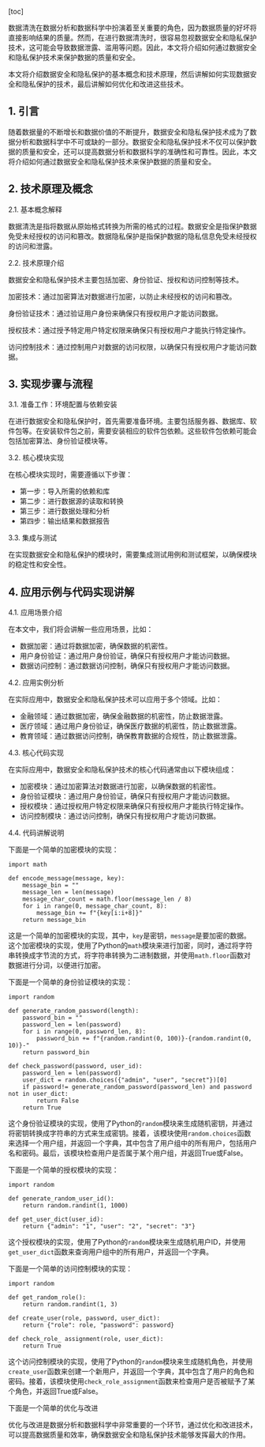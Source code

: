 
[toc]                    
                
                
数据清洗在数据分析和数据科学中扮演着至关重要的角色，因为数据质量的好坏将直接影响结果的质量。然而，在进行数据清洗时，很容易忽视数据安全和隐私保护技术，这可能会导致数据泄露、滥用等问题。因此，本文将介绍如何通过数据安全和隐私保护技术来保护数据的质量和安全。

本文将介绍数据安全和隐私保护的基本概念和技术原理，然后讲解如何实现数据安全和隐私保护的技术，最后讲解如何优化和改进这些技术。

## 1. 引言

随着数据量的不断增长和数据价值的不断提升，数据安全和隐私保护技术成为了数据分析和数据科学中不可或缺的一部分。数据安全和隐私保护技术不仅可以保护数据的质量和安全，还可以提高数据分析和数据科学的准确性和可靠性。因此，本文将介绍如何通过数据安全和隐私保护技术来保护数据的质量和安全。

## 2. 技术原理及概念

2.1. 基本概念解释

数据清洗是指将数据从原始格式转换为所需的格式的过程。数据安全是指保护数据免受未经授权的访问和篡改。数据隐私保护是指保护数据的隐私信息免受未经授权的访问和泄露。

2.2. 技术原理介绍

数据安全和隐私保护技术主要包括加密、身份验证、授权和访问控制等技术。

加密技术：通过加密算法对数据进行加密，以防止未经授权的访问和篡改。

身份验证技术：通过验证用户身份来确保只有授权用户才能访问数据。

授权技术：通过授予特定用户特定权限来确保只有授权用户才能执行特定操作。

访问控制技术：通过控制用户对数据的访问权限，以确保只有授权用户才能访问数据。

## 3. 实现步骤与流程

3.1. 准备工作：环境配置与依赖安装

在进行数据安全和隐私保护时，首先需要准备环境。主要包括服务器、数据库、软件包等。在安装软件包之前，需要安装相应的软件包依赖。这些软件包依赖可能会包括加密算法、身份验证模块等。

3.2. 核心模块实现

在核心模块实现时，需要遵循以下步骤：

- 第一步：导入所需的依赖和库
- 第二步：进行数据源的读取和转换
- 第三步：进行数据处理和分析
- 第四步：输出结果和数据报告

3.3. 集成与测试

在实现数据安全和隐私保护的模块时，需要集成测试用例和测试框架，以确保模块的稳定性和安全性。

## 4. 应用示例与代码实现讲解

4.1. 应用场景介绍

在本文中，我们将会讲解一些应用场景，比如：

- 数据加密：通过将数据加密，确保数据的机密性。
- 用户身份验证：通过用户身份验证，确保只有授权用户才能访问数据。
- 数据访问控制：通过数据访问控制，确保只有授权用户才能访问数据。

4.2. 应用实例分析

在实际应用中，数据安全和隐私保护技术可以应用于多个领域。比如：

- 金融领域：通过数据加密，确保金融数据的机密性，防止数据泄露。
- 医疗领域：通过用户身份验证，确保医疗数据的机密性，防止数据泄露。
- 教育领域：通过数据访问控制，确保教育数据的合规性，防止数据泄露。

4.3. 核心代码实现

在实际应用中，数据安全和隐私保护技术的核心代码通常由以下模块组成：

- 加密模块：通过加密算法对数据进行加密，以确保数据的机密性。
- 身份验证模块：通过用户身份验证，确保只有授权用户才能访问数据。
- 授权模块：通过授权用户特定权限来确保只有授权用户才能执行特定操作。
- 访问控制模块：通过访问控制，确保只有授权用户才能访问数据。

4.4. 代码讲解说明

下面是一个简单的加密模块的实现：

```
import math

def encode_message(message, key):
    message_bin = ""
    message_len = len(message)
    message_char_count = math.floor(message_len / 8)
    for i in range(0, message_char_count, 8):
        message_bin += f"{key[i:i+8]}"
    return message_bin
```

这是一个简单的加密模块的实现，其中，`key`是密钥，`message`是要加密的数据。这个加密模块的实现，使用了Python的`math`模块来进行加密，同时，通过将字符串转换成字节流的方式，将字符串转换为二进制数据，并使用`math.floor`函数对数据进行分词，以便进行加密。

下面是一个简单的身份验证模块的实现：

```
import random

def generate_random_password(length):
    password_bin = ""
    password_len = len(password)
    for i in range(0, password_len, 8):
        password_bin += f"{random.randint(0, 100)}-{random.randint(0, 10)}-"
    return password_bin

def check_password(password, user_id):
    password_len = len(password)
    user_dict = random.choices({"admin", "user", "secret"})[0]
    if password!= generate_random_password(password_len) and password not in user_dict:
        return False
    return True
```

这个身份验证模块的实现，使用了Python的`random`模块来生成随机密钥，并通过将密钥转换成字符串的方式来生成密钥。接着，该模块使用`random.choices`函数来选择一个用户组，并返回一个字典，其中包含了用户组中的所有用户，包括用户名和密码。最后，该模块检查用户是否属于某个用户组，并返回True或False。

下面是一个简单的授权模块的实现：

```
import random

def generate_random_user_id():
    return random.randint(1, 1000)

def get_user_dict(user_id):
    return {"admin": "1", "user": "2", "secret": "3"}
```

这个授权模块的实现，使用了Python的`random`模块来生成随机用户ID，并使用`get_user_dict`函数来查询用户组中的所有用户，并返回一个字典。

下面是一个简单的访问控制模块的实现：

```
import random

def get_random_role():
    return random.randint(1, 3)

def create_user(role, password, user_dict):
    return {"role": role, "password": password}

def check_role_ assignment(role, user_dict):
    return True
```

这个访问控制模块的实现，使用了Python的`random`模块来生成随机角色，并使用`create_user`函数来创建一个新用户，并返回一个字典，其中包含了用户的角色和密码。接着，该模块使用`check_role_assignment`函数来检查用户是否被赋予了某个角色，并返回True或False。

下面是一个简单的优化与改进

优化与改进是数据分析和数据科学中非常重要的一个环节，通过优化和改进技术，可以提高数据质量和效率，确保数据安全和隐私保护技术能够发挥最大的作用。

